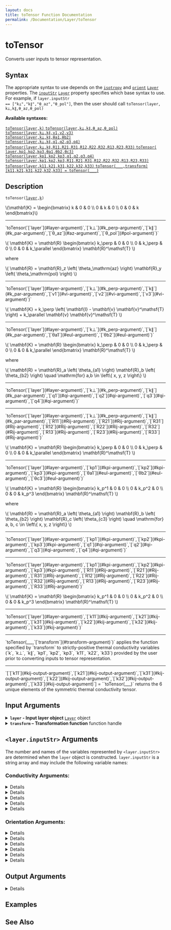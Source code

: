 ```yaml
---
layout: docs
title: toTensor Function Documentation
permalink: /Documentation/Layer/toTensor
---
```


# toTensor

Converts user inputs to tensor representation.

## Syntax
The appropriate syntax to use depends on the [`isotropy`](/MLTI/Documentation/Layer#isotropy-argument) and [`orient`](/MLTI/Documentation/Layer#orient-argument) [`Layer`](/MLTI/Documentation/Layer) properties. The [`inputStr`](/MLTI/Documentation/Layer#inputStr-property) [`Layer`](/MLTI/Documentation/Layer) property specifies which base syntax to use.  For example, if <code>layer.inputStr == <wbr>["k⊥",<wbr>"k∥",<wbr>"θ_az",<wbr>"θ_pol"]</code>, then the user should call <code>toTensor(<wbr>layer,<wbr>k⊥,<wbr>k∥,<wbr>θ_az,<wbr>θ_pol)</code><br>

**Available syntaxes:**

<a href="#d1">
    <code class="hang">toTensor(<wbr>layer,<wbr>k)</code>
</a>

<a href="#d2">
    <code class="hang">toTensor(<wbr>layer,<wbr>k⊥,<wbr>k∥,<wbr>θ_az,<wbr>θ_pol)</code>
</a><br>
<a href="#d3">
    <code class="hang">toTensor(<wbr>layer,<wbr>k⊥,<wbr>k∥,<wbr>v1,<wbr>v2,<wbr>v3)</code>
</a><br>
<a href="#d4">
    <code class="hang">toTensor(<wbr>layer,<wbr>k⊥,<wbr>k∥,<wbr>θa1,<wbr>θb2)</code>
</a><br>
<a href="#d5">
    <code class="hang">toTensor(<wbr>layer,<wbr>k⊥,<wbr>k∥,<wbr>q1,<wbr>q2,<wbr>q3,<wbr>q4)</code>
</a><br>
<a href="#d6">
    <code class="hang">toTensor(<wbr>layer,<wbr>k⊥,<wbr>k∥,<wbr>R11,<wbr>R21,<wbr>R31,<wbr>R12,<wbr>R22,<wbr>R32,<wbr>R13,<wbr>R23,<wbr>R33)</code>
</a>

<a href="#d7">
    <code class="hang">toTensor(<wbr>layer,<wbr>kp1,<wbr>kp2,<wbr>kp3,<wbr>θa1,<wbr>θb2,<wbr>θc3)</code>
</a><br>
<a href="#d8">
    <code class="hang">toTensor(<wbr>layer,<wbr>kp1,<wbr>kp2,<wbr>kp3,<wbr>q1,<wbr>q2,<wbr>q3,<wbr>q4)</code>
</a><br>
<a href="#d9">
    <code class="hang">toTensor(<wbr>layer,<wbr>kp1,<wbr>kp2,<wbr>kp3,<wbr>R11,<wbr>R21,<wbr>R31,<wbr>R12,<wbr>R22,<wbr>R32,<wbr>R13,<wbr>R23,<wbr>R33)</code>
</a>

<a href="#d10">
    <code class="hang">toTensor(<wbr>layer,<wbr>k11,<wbr>k21,<wbr>k31,<wbr>k22,<wbr>k32,<wbr>k33)</code>
</a>

<a href="#d11">
<code class="hang">toTensor(___,<wbr>transform)</code>
</a><br>
<a href="#d12">
<code class="hang">[k11,<wbr>k21,<wbr>k31,<wbr>k22,<wbr>k32,<wbr>k33] = <wbr>toTensor(___)</code>
</a>

## Description
<a id="d1"></a>
`toTensor(`<wbr>[`layer`](#layer-argument)`,`<wbr>[`k`](#k-argument)`)`
<p>
    \(\mathbf{K} =
    \begin{bmatrix}
        k & 0 & 0 \\ 
        0 & k & 0 \\ 
        0 & 0 & k 
    \end{bmatrix}\)
</p>
<hr>
<a id="d2"></a>
`toTensor(`<wbr>[`layer`](#layer-argument)`,`<wbr>[`k⊥`](#k_perp-argument)`,`<wbr>[`k∥`](#k_par-argument)`,`<wbr>[`θ_az`](#az-argument)`,`<wbr>[`θ_pol`](#pol-argument)`)`
<p>
    \(
        \mathbf{K} = \mathbf{R}
        \begin{bmatrix}
            k_\perp & 0 & 0 \\
            0 & k_\perp & 0 \\
            0 & 0 & k_\parallel
        \end{bmatrix}
        \mathbf{R}^\mathsf{T}
    \)
</p>
<p>
    where
</p>
<p>
    \(
        \mathbf{R} = 
        \mathbf{R}_z \left( \theta_\mathrm{az} \right)
        \mathbf{R}_y \left( \theta_\mathrm{pol} \right)
    \)
</p>
<hr>
<a id="d3"></a>
`toTensor(`<wbr>[`layer`](#layer-argument)`,`<wbr>[`k⊥`](#k_perp-argument)`,`<wbr>[`k∥`](#k_par-argument)`,`<wbr>[`v1`](#vi-argument)`,`<wbr>[`v2`](#vi-argument)`,`<wbr>[`v3`](#vi-argument)`)`
<p>
    \(
        \mathbf{K} = k_\perp
        \left(
            \mathbf{I} - \mathbf{v} \mathbf{v}^\mathsf{T}    
        \right)
        + k_\parallel \mathbf{v} \mathbf{v}^\mathsf{T}
    \)
</p>
<hr>
<a id="d4"></a>
`toTensor(`<wbr>[`layer`](#layer-argument)`,`<wbr>[`k⊥`](#k_perp-argument)`,`<wbr>[`k∥`](#k_par-argument)`,`<wbr>[`θa1`](#eul-argument)`,`<wbr>[`θb2`](#eul-argument)`)`
<p>
    \(
        \mathbf{K} = \mathbf{R}
        \begin{bmatrix}
            k_\perp & 0 & 0 \\
            0 & k_\perp & 0 \\
            0 & 0 & k_\parallel
        \end{bmatrix}
        \mathbf{R}^\mathsf{T}
    \)
</p>
<p>
    where
</p>
<p>
    \(
        \mathbf{R} = 
        \mathbf{R}_a \left( \theta_{a1} \right)
        \mathbf{R}_b \left( \theta_{b2} \right)
        \quad \mathrm{for} a,b \in \left\{ x, y, z \right\}
    \)
</p>
<hr>
<a id="d5"></a>
`toTensor(`<wbr>[`layer`](#layer-argument)`,`<wbr>[`k⊥`](#k_perp-argument)`,`<wbr>[`k∥`](#k_par-argument)`,`<wbr>[`q1`](#qi-argument)`,`<wbr>[`q2`](#qi-argument)`,`<wbr>[`q3`](#qi-argument)`,`<wbr>[`q4`](#qi-argument)`)`
<hr>
<a id="d6"></a>
`toTensor(`<wbr>[`layer`](#layer-argument)`,`<wbr>[`k⊥`](#k_perp-argument)`,`<wbr>[`k∥`](#k_par-argument)`,`<wbr>[`R11`](#Rij-argument)`,`<wbr>[`R21`](#Rij-argument)`,`<wbr>[`R31`](#Rij-argument)`,`<wbr>[`R12`](#Rij-argument)`,`<wbr>[`R22`](#Rij-argument)`,`<wbr>[`R32`](#Rij-argument)`,`<wbr>[`R13`](#Rij-argument)`,`<wbr>[`R23`](#Rij-argument)`,`<wbr>[`R33`](#Rij-argument)`)`
<p>
    \(
        \mathbf{K} = \mathbf{R}
        \begin{bmatrix}
            k_\perp & 0 & 0 \\
            0 & k_\perp & 0 \\
            0 & 0 & k_\parallel
        \end{bmatrix}
        \mathbf{R}^\mathsf{T}
    \)
</p>
<hr>
<a id="d7"></a>
`toTensor(`<wbr>[`layer`](#layer-argument)`,`<wbr>[`kp1`](#kpi-argument)`,`<wbr>[`kp2`](#kpi-argument)`,`<wbr>[`kp3`](#kpi-argument)`,`<wbr>[`θa1`](#eul-argument)`,`<wbr>[`θb2`](#eul-argument)`,`<wbr>[`θc3`](#eul-argument)`)`
<p>
    \(
        \mathbf{K} = \mathbf{R}
        \begin{bmatrix}
            k_p^1 & 0 & 0 \\
            0 & k_p^2 & 0 \\
            0 & 0 & k_p^3
        \end{bmatrix}
        \mathbf{R}^\mathsf{T}
    \)
</p>
<p>
    where
</p>
<p>
    \(
        \mathbf{R} = 
        \mathbf{R}_a \left( \theta_{a1} \right)
        \mathbf{R}_b \left( \theta_{b2} \right)
        \mathbf{R}_c \left( \theta_{c3} \right)
        \quad \mathrm{for} a, b, c \in \left\{ x, y, z \right\}
    \)
</p>
<hr>
<a id="d8"></a>
`toTensor(`<wbr>[`layer`](#layer-argument)`,`<wbr>[`kp1`](#kpi-argument)`,`<wbr>[`kp2`](#kpi-argument)`,`<wbr>[`kp3`](#kpi-argument)`,`<wbr>[`q1`](#qi-argument)`,`<wbr>[`q2`](#qi-argument)`,`<wbr>[`q3`](#qi-argument)`,`<wbr>[`q4`](#qi-argument)`)`
<hr>
<a id="d9"></a>
`toTensor(`<wbr>[`layer`](#layer-argument)`,`<wbr>[`kp1`](#kpi-argument)`,`<wbr>[`kp2`](#kpi-argument)`,`<wbr>[`kp3`](#kpi-argument)`,`<wbr>[`R11`](#Rij-argument)`,`<wbr>[`R21`](#Rij-argument)`,`<wbr>[`R31`](#Rij-argument)`,`<wbr>[`R12`](#Rij-argument)`,`<wbr>[`R22`](#Rij-argument)`,`<wbr>[`R32`](#Rij-argument)`,`<wbr>[`R13`](#Rij-argument)`,`<wbr>[`R23`](#Rij-argument)`,`<wbr>[`R33`](#Rij-argument)`)`
<p>
    \(
        \mathbf{K} = \mathbf{R}
        \begin{bmatrix}
            k_p^1 & 0 & 0 \\
            0 & k_p^2 & 0 \\
            0 & 0 & k_p^3
        \end{bmatrix}
        \mathbf{R}^\mathsf{T}
    \)
</p>
<hr>
<a id="d10"></a>
`toTensor(`<wbr>[`layer`](#layer-argument)`,`<wbr>[`k11`](#kij-argument)`,`<wbr>[`k21`](#kij-argument)`,`<wbr>[`k31`](#kij-argument)`,`<wbr>[`k22`](#kij-argument)`,`<wbr>[`k32`](#kij-argument)`,`<wbr>[`k33`](#kij-argument)`)`
<hr>
<a id="d11"></a>
`toTensor(___,`<wbr>[`transform`](#transform-argument)`)` applies the function specified by `transform` to strictly-positive thermal conductivity variables (`k`, `k⊥`, `k∥`, `kp1`, `kp2`, `kp3`, `k11`, `k22`, `k33`) provided by the user prior to converting inputs to tensor representation.
<hr>
<a id="d12"></a>
`[`[`k11`](#kij-output-argument)`,`<wbr>[`k21`](#kij-output-argument)`,`<wbr>[`k31`](#kij-output-argument)`,`<wbr>[`k22`](#kij-output-argument)`,`<wbr>[`k32`](#kij-output-argument)`,`<wbr>[`k33`](#kij-output-argument)`] = `<wbr>`toTensor(___)` returns the 6 unique elements of the symmetric thermal conductivity tensor.

## Input Arguments

<details class="custom-details" id="layer-argument">
    <summary>
        <span class="summary-text">
            <b><code>layer</code> - Input layer object</b>
            <span class="subline">
                <a href="{{ '/Documentation/Layer' | relative_url }}"><code>Layer</code></a> object
            </span>
        </span>
    </summary>
    <div>
        <p>
            The input layer object defines the thermal conductivity of a material layer—whether isotropic, uniaxially anisotropic, or fully anisotropic—and specifies how conductivity is expressed in user inputs.
        </p>
        <p>
            <b>Data Type:</b> <a href="{{ '/Documentation/Layer' | relative_url }}"><code>Layer</code></a>
        </p>
    </div>
</details>

<details class="custom-details" id="transform-argument">
  <summary>
    <span class="summary-text">
      <b><code>transform</code> – Transformation function</b>
      <span class="subline">function handle</span>
    </span>
  </summary>
  <div>
    <p>
      The transformation function is applied to all strictly positive thermal conductivity variables 
      (<code>k</code>, <code>k⊥</code>, <code>k∥</code>, <code>kp1</code>, <code>kp2</code>, <code>kp3</code>, 
      <code>k11</code>, <code>k22</code>, <code>k33</code>) provided by the user before converting them to tensor representation.
    </p>
    <p>
      The typical use case is the exponential transformation 
      (<code>@(x) exp(x)</code>) when <code>log_args</code> is <code>true</code> inside the 
      <a href="{{ '/Documentation/ForwardModel' | relative_url }}"><code>ForwardModel</code></a>. 
      However, any function handle may be provided. Remember that the transformation is applied only to the thermal conductivity variables listed above.
    </p>
    <p>
      <b>Data Type:</b> <code>function_handle</code>
    </p>
  </div>
</details>

<h2 id="inputStr-arguments"><code>&lt;layer.inputStr&gt;</code> Arguments</h2>
<p>
  The number and names of the variables represented by <code>&lt;layer.inputStr&gt;</code> are determined when the <code>layer</code> object is constructed. 
  <code>layer.inputStr</code> is a string array and may include the following variable names:
</p>

### Conductivity Arguments:
<details class="custom-details" id="k-argument">
    {% include_relative _includes/inputStr-details.html key="k" types="\(N_T \times 1\) real vector | \(N_T \times N_\mathrm{pump}\) real matrix" %}
</details>

<details class="custom-details" id="k_perp-argument">
    {% include_relative _includes/inputStr-details.html key="k_perp" types="\(N_T \times 1\) real vector | \(N_T \times N_\mathrm{pump}\) real matrix" %}
</details>

<details class="custom-details" id="k_par-argument">
    {% include_relative _includes/inputStr-details.html key="k_par" types="\(N_T \times 1\) real vector | \(N_T \times N_\mathrm{pump}\) real matrix" %}
</details>

<details class="custom-details" id="kpi-argument">
    {% include_relative _includes/inputStr-details.html key="kpi" types="\(N_T \times 1\) real vector | \(N_T \times N_\mathrm{pump}\) real matrix" %}
</details>

<details class="custom-details" id="kij-argument">
    {% include_relative _includes/inputStr-details.html key="kij" types="\(N_T \times 1\) real vector | \(N_T \times N_\mathrm{pump}\) real matrix" %}
</details>

### Orientation Arguments:

<details class="custom-details" id="az-argument">
    {% include_relative _includes/inputStr-details.html key="az" types="\(1 \times N_\mathrm{pump}\) real vector" %}
</details>

<details class="custom-details" id="pol-argument">
    {% include_relative _includes/inputStr-details.html key="pol" types="\(1 \times N_\mathrm{pump}\) real vector" %}
</details>

<details class="custom-details" id="vi-argument">
    {% include_relative _includes/inputStr-details.html key="vi" types="\(1 \times N_\mathrm{pump}\) real vector" %}
</details>

<details class="custom-details" id="eul-argument">
    {% include_relative _includes/inputStr-details.html key="eul" types="\(1 \times N_\mathrm{pump}\) real vector" %}
</details>

<details class="custom-details" id="qi-argument">
    {% include_relative _includes/inputStr-details.html key="qi" types="\(1 \times N_\mathrm{pump}\) real vector" %}
</details>

<details class="custom-details" id="Rij-argument">
    {% include_relative _includes/inputStr-details.html key="Rij" types="\(1 \times N_\mathrm{pump}\) real vector" %}
</details>

## Output Arguments
<details class="custom-details" id="kij-output-argument">
    {% include_relative _includes/inputStr-details.html key="kij" types="\(N_T \times 1\) real vector | \(N_T \times N_\mathrm{pump}\) real matrix" %}
</details>

## Examples

## See Also

